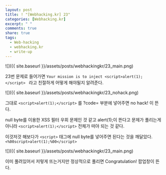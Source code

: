 ```yaml
---
layout: post
title: ! "[Webhacking.kr] 23"
categories: [Webhacking.kr]
excerpt: " "
comments: true
share: true
tags:
  - Web-hacking
  - webhacking.kr
  - write-up
---
```


![]({{ site.baseurl }}/assets/posts/webhackingkr/23_main.png)

23번 문제로 들어가면 `Your mission is to inject <script>alert(1);</script> ` 라고 친절하게 어떻게 해야될지 알려준다.

![]({{ site.baseurl }}/assets/posts/webhackingkr/23_nohack.png)

그대로 `<script>alert(1);</script>` 를 ?code= 부분에 넣어주면 no hack! 이 뜬다.

null byte를 이용한 XSS 필터 우회 문제인 것 같고 alert(1);이 뜬다고 문제가 풀리는게 아니라 `<script>alert(1);</script>` 전체가 떠야 되는 것 같다.

이것저것 해보다가 `<script>` 태그에 null byte를 넣어주면 된다는 것을 깨달았다.
`<%00script>alert(1);%00</script>`

![]({{ site.baseurl }}/assets/posts/webhackingkr/23_main.png)

이미 풀려있어서 저렇게 뜨는거지만 정상적으로 풀리면 Congratulation! 팝업창이 뜬다.

